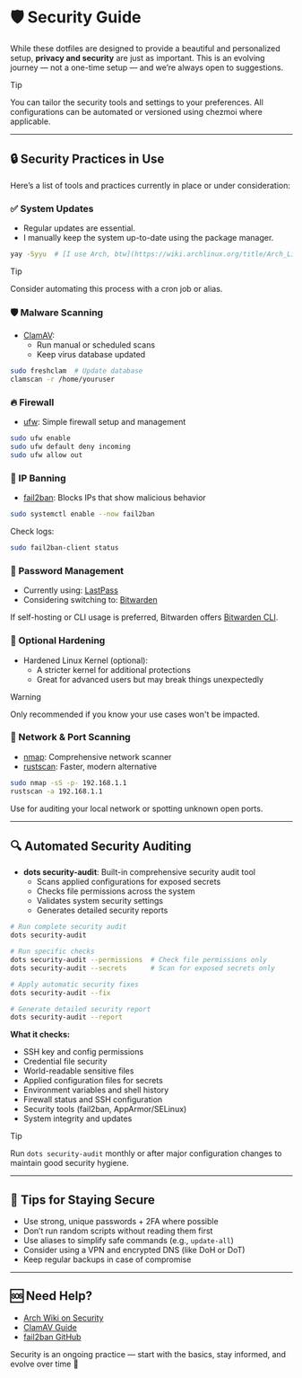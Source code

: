 # 🛡️ Security Guide

While these dotfiles are designed to provide a beautiful and personalized setup, **privacy and security** are just as important. This is an evolving journey — not a one-time setup — and we’re always open to suggestions.

> [!TIP]
> You can tailor the security tools and settings to your preferences. All configurations can be automated or versioned using chezmoi where applicable.

---

## 🔒 Security Practices in Use

Here’s a list of tools and practices currently in place or under consideration:

### ✅ System Updates

- Regular updates are essential.
- I manually keep the system up-to-date using the package manager.

```sh
yay -Syyu  # [I use Arch, btw](https://wiki.archlinux.org/title/Arch_Linux)
```

> [!TIP]
> Consider automating this process with a cron job or alias.

### 🛡️ Malware Scanning

- [ClamAV](https://github.com/Cisco-Talos/clamav):
  - Run manual or scheduled scans
  - Keep virus database updated

```sh
sudo freshclam  # Update database
clamscan -r /home/youruser
```

### 🔥 Firewall

- [ufw](https://wiki.archlinux.org/title/Uncomplicated_Firewall): Simple firewall setup and management

```sh
sudo ufw enable
sudo ufw default deny incoming
sudo ufw allow out
```

### 🚫 IP Banning

- [fail2ban](https://github.com/fail2ban/fail2ban): Blocks IPs that show malicious behavior

```sh
sudo systemctl enable --now fail2ban
```

Check logs:

```sh
sudo fail2ban-client status
```

### 🔐 Password Management

- Currently using: [LastPass](https://www.lastpass.com/)
- Considering switching to: [Bitwarden](https://bitwarden.com/)

If self-hosting or CLI usage is preferred, Bitwarden offers [Bitwarden CLI](https://bitwarden.com/help/article/cli/).

### 🧬 Optional Hardening

- Hardened Linux Kernel (optional):
  - A stricter kernel for additional protections
  - Great for advanced users but may break things unexpectedly

> [!WARNING]
> Only recommended if you know your use cases won't be impacted.

### 🔎 Network & Port Scanning

- [nmap](https://github.com/nmap/nmap): Comprehensive network scanner
- [rustscan](https://github.com/RustScan/RustScan): Faster, modern alternative

```sh
sudo nmap -sS -p- 192.168.1.1
rustscan -a 192.168.1.1
```

Use for auditing your local network or spotting unknown open ports.

---

## 🔍 Automated Security Auditing

- **dots security-audit**: Built-in comprehensive security audit tool
  - Scans applied configurations for exposed secrets
  - Checks file permissions across the system
  - Validates system security settings
  - Generates detailed security reports

```sh
# Run complete security audit
dots security-audit

# Run specific checks
dots security-audit --permissions  # Check file permissions only
dots security-audit --secrets      # Scan for exposed secrets only

# Apply automatic security fixes
dots security-audit --fix

# Generate detailed security report
dots security-audit --report
```

**What it checks:**

- SSH key and config permissions
- Credential file security
- World-readable sensitive files
- Applied configuration files for secrets
- Environment variables and shell history
- Firewall status and SSH configuration
- Security tools (fail2ban, AppArmor/SELinux)
- System integrity and updates

> [!TIP]
> Run `dots security-audit` monthly or after major configuration changes to maintain good security hygiene.

---

## 🧪 Tips for Staying Secure

- Use strong, unique passwords + 2FA where possible
- Don’t run random scripts without reading them first
- Use aliases to simplify safe commands (e.g., `update-all`)
- Consider using a VPN and encrypted DNS (like DoH or DoT)
- Keep regular backups in case of compromise

---

## 🆘 Need Help?

- [Arch Wiki on Security](https://wiki.archlinux.org/title/Security)
- [ClamAV Guide](https://docs.clamav.net/)
- [fail2ban GitHub](https://github.com/fail2ban/fail2ban)

Security is an ongoing practice — start with the basics, stay informed, and evolve over time 🔐
